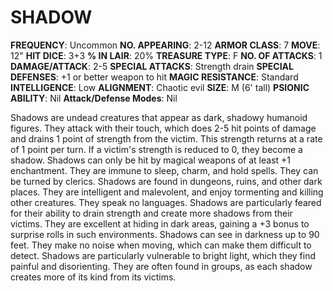 # SHADOW

**FREQUENCY**: Uncommon
**NO. APPEARING**: 2-12
**ARMOR CLASS**: 7
**MOVE**: 12"
**HIT DICE**: 3+3
**% IN LAIR**: 20%
**TREASURE TYPE**: F
**NO. OF ATTACKS**: 1
**DAMAGE/ATTACK**: 2-5
**SPECIAL ATTACKS**: Strength drain
**SPECIAL DEFENSES**: +1 or better weapon to hit
**MAGIC RESISTANCE**: Standard
**INTELLIGENCE**: Low
**ALIGNMENT**: Chaotic evil
**SIZE**: M (6' tall)
**PSIONIC ABILITY**: Nil
**Attack/Defense Modes**: Nil

Shadows are undead creatures that appear as dark, shadowy humanoid figures. They attack with their touch, which does 2-5 hit points of damage and drains 1 point of strength from the victim. This strength returns at a rate of 1 point per turn. If a victim's strength is reduced to 0, they become a shadow. Shadows can only be hit by magical weapons of at least +1 enchantment. They are immune to sleep, charm, and hold spells. They can be turned by clerics. Shadows are found in dungeons, ruins, and other dark places. They are intelligent and malevolent, and enjoy tormenting and killing other creatures. They speak no languages. Shadows are particularly feared for their ability to drain strength and create more shadows from their victims. They are excellent at hiding in dark areas, gaining a +3 bonus to surprise rolls in such environments. Shadows can see in darkness up to 90 feet. They make no noise when moving, which can make them difficult to detect. Shadows are particularly vulnerable to bright light, which they find painful and disorienting. They are often found in groups, as each shadow creates more of its kind from its victims.
